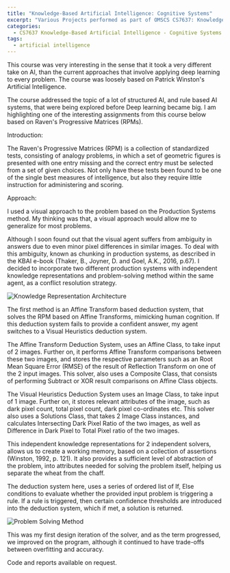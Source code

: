```yaml
---
title: "Knowledge-Based Artificial Intelligence: Cognitive Systems"
excerpt: "Various Projects performed as part of OMSCS CS7637: Knowledge-Based Artificial Intelligence: Cognitive Systems"
categories:
  - CS7637 Knowledge-Based Artificial Intelligence - Cognitive Systems
tags:
  - artificial intelligence
---
```



This course was very interesting in the sense that it took a very different take on AI, than the current approaches that involve applying deep learning to every problem. The course was loosely based on Patrick Winston's Artificial Intelligence. 

The course addressed the topic of a lot of structured AI, and rule based AI systems, that were being explored before Deep learning became big. I am highlighting one of the interesting assignments from this course below based on Raven's Progressive Matrices (RPMs).

Introduction:

The Raven's Progressive Matrices (RPM) is a collection of standardized tests, consisting of analogy problems, in which a set of geometric figures is presented with one entry missing and the correct entry must be selected from a set of given choices. Not only have these tests been found to be one of the single best measures of intelligence, but also they require little instruction for administering and scoring.

Approach:

I used a visual approach to the problem based on the Production Systems method. My thinking was that, a visual approach would allow me to generalize for most problems.

Although I soon found out that the visual agent suffers from ambiguity in answers due to even minor pixel differences in similar images. To deal with this ambiguity, known as chunking in production systems, as described in the KBAI e-book (Thaker, B., Joyner, D. and Goel, A.K., 2016, p.67). I decided to incorporate two different production systems with independent knowledge representations and problem-solving method within the same agent, as a conflict resolution strategy. 

![Knowledge Representation Architecture](https://www.prashsub.com/assets/images/AgentArchitecture.jpg)


The first method is an Affine Transform based deduction system, that solves the RPM based on Affine Transforms, mimicking human cognition. If this deduction system fails to provide a confident answer, my agent switches to a Visual Heuristics deduction system.

The Affine Transform Deduction System, uses an Affine Class, to take input of 2 images. Further on, it performs Affine Transform comparisons between these two images, and stores the respective parameters such as an Root Mean Square Error (RMSE) of the result of Reflection Transform on one of the 2 input images. This solver, also uses a Composite Class, that consists of performing Subtract or XOR result comparisons on Affine Class objects.

The Visual Heuristics Deduction System uses an Image Class, to take input of 1 image. Further on, it stores relevant attributes of the image, such as dark pixel count, total pixel count, dark pixel co-ordinates etc. This solver also uses a Solutions Class, that takes 2 Image Class instances, and calculates Intersecting Dark Pixel Ratio of the two images, as well as Difference in Dark Pixel to Total Pixel ratio of the two images.

This independent knowledge representations for 2 independent solvers, allows us to create a working memory, based on a collection of assertions (Winston, 1992, p. 121). It also provides a sufficient level of abstraction of the problem, into attributes needed for solving the problem itself, helping us separate the wheat from the chaff.

The deduction system here, uses a series of ordered list of If, Else conditions to evaluate whether the provided input problem is triggering a rule. If a rule is triggered, then certain confidence thresholds are introduced into the deduction system, which if met, a solution is returned.

![Problem Solving Method](https://www.prashsub.com/assets/images/AgentProblemSolver.jpg)

This was my first design iteration of the solver, and as the term progressed, we improved on the program, although it continued to have trade-offs between overfitting and accuracy.

Code and reports available on request.



